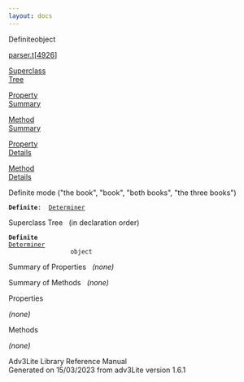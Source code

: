 ```yaml
---
layout: docs
---
```

<span class="title">Definite</span><span class="type">object</span>

[parser.t](../file/parser.t.html)\[[4926](../source/parser.t.html#4926)\]

[Superclass  
Tree](#_SuperClassTree_)

[Property  
Summary](#_PropSummary_)

[Method  
Summary](#_MethodSummary_)

[Property  
Details](#_Properties_)

[Method  
Details](#_Methods_)



Definite mode ("the book", "book", "both books", "the three books")

**`Definite`**` :   `[`Determiner`](../object/Determiner.html)



<span id="_SuperClassTree_"></span>



<span class="hdln">Superclass Tree</span>   (in declaration order)



**`Definite`**  
[`Determiner`](../object/Determiner.html)  
`                 object`  
<span id="_PropSummary_"></span>



<span class="hdln">Summary of Properties</span>  
*(none)* <span id="_MethodSummary_"></span>



<span class="hdln">Summary of Methods</span>  
*(none)* <span id="_Properties_"></span>



<span class="hdln">Properties</span>  



*(none)* <span id="_Methods_"></span>



<span class="hdln">Methods</span>  



*(none)*



Adv3Lite Library Reference Manual  
Generated on 15/03/2023 from adv3Lite version 1.6.1


